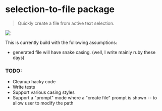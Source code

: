 # selection-to-file package

> Quickly create a file from active text selection.

![](http://g.recordit.co/pAEA0AOOxb.gif)

This is currently build with the following assumptions:

- generated file will have snake casing. (well, I write mainly ruby these days)


### TODO:

- Cleanup hacky code
- Write tests
- Support various casing styles
- Support a "prompt" mode where a "create file" prompt is shown -- to allow user to modify the path
